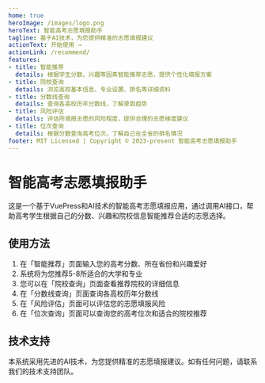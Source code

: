 ```yaml
---
home: true
heroImage: /images/logo.png
heroText: 智能高考志愿填报助手
tagline: 基于AI技术，为您提供精准的志愿填报建议
actionText: 开始使用 →
actionLink: /recommend/
features:
- title: 智能推荐
  details: 根据学生分数、兴趣等因素智能推荐志愿，提供个性化填报方案
- title: 院校查询
  details: 浏览高校基本信息、专业设置、排名等详细资料
- title: 分数线查询
  details: 查询各高校历年分数线，了解录取趋势
- title: 风险评估
  details: 评估所填报志愿的风险程度，提供合理的志愿梯度建议
- title: 位次查询
  details: 根据分数查询高考位次，了解自己在全省的排名情况
footer: MIT Licensed | Copyright © 2023-present 智能高考志愿填报助手
---
```


# 智能高考志愿填报助手

这是一个基于VuePress和AI技术的智能高考志愿填报应用，通过调用AI接口，帮助高考学生根据自己的分数、兴趣和院校信息智能推荐合适的志愿选择。

## 使用方法

1. 在「智能推荐」页面输入您的高考分数、所在省份和兴趣爱好
2. 系统将为您推荐5-8所适合的大学和专业
3. 您可以在「院校查询」页面查看推荐院校的详细信息
4. 在「分数线查询」页面查询各高校历年分数线
5. 在「风险评估」页面可以评估您的志愿填报风险
6. 在「位次查询」页面可以查询您的高考位次和适合的院校推荐

## 技术支持

本系统采用先进的AI技术，为您提供精准的志愿填报建议。如有任何问题，请联系我们的技术支持团队。
